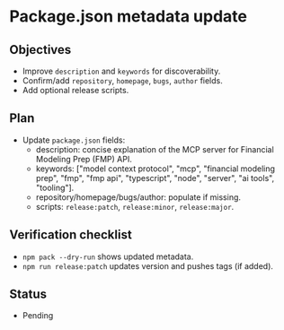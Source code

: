 # Package.json metadata update

## Objectives
- Improve `description` and `keywords` for discoverability.
- Confirm/add `repository`, `homepage`, `bugs`, `author` fields.
- Add optional release scripts.

## Plan
- Update `package.json` fields:
  - description: concise explanation of the MCP server for Financial Modeling Prep (FMP) API.
  - keywords: ["model context protocol", "mcp", "financial modeling prep", "fmp", "fmp api", "typescript", "node", "server", "ai tools", "tooling"].
  - repository/homepage/bugs/author: populate if missing.
  - scripts: `release:patch`, `release:minor`, `release:major`.

## Verification checklist
- `npm pack --dry-run` shows updated metadata.
- `npm run release:patch` updates version and pushes tags (if added).

## Status
- Pending
